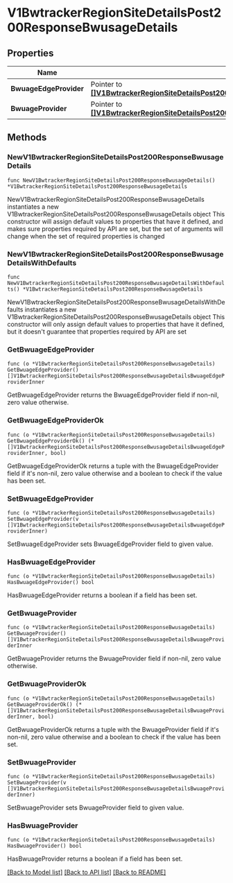 # V1BwtrackerRegionSiteDetailsPost200ResponseBwusageDetails

## Properties

Name | Type | Description | Notes
------------ | ------------- | ------------- | -------------
**BwuageEdgeProvider** | Pointer to [**[]V1BwtrackerRegionSiteDetailsPost200ResponseBwusageDetailsBwuageEdgeProviderInner**](V1BwtrackerRegionSiteDetailsPost200ResponseBwusageDetailsBwuageEdgeProviderInner.md) |  | [optional] 
**BwuageProvider** | Pointer to [**[]V1BwtrackerRegionSiteDetailsPost200ResponseBwusageDetailsBwuageProviderInner**](V1BwtrackerRegionSiteDetailsPost200ResponseBwusageDetailsBwuageProviderInner.md) |  | [optional] 

## Methods

### NewV1BwtrackerRegionSiteDetailsPost200ResponseBwusageDetails

`func NewV1BwtrackerRegionSiteDetailsPost200ResponseBwusageDetails() *V1BwtrackerRegionSiteDetailsPost200ResponseBwusageDetails`

NewV1BwtrackerRegionSiteDetailsPost200ResponseBwusageDetails instantiates a new V1BwtrackerRegionSiteDetailsPost200ResponseBwusageDetails object
This constructor will assign default values to properties that have it defined,
and makes sure properties required by API are set, but the set of arguments
will change when the set of required properties is changed

### NewV1BwtrackerRegionSiteDetailsPost200ResponseBwusageDetailsWithDefaults

`func NewV1BwtrackerRegionSiteDetailsPost200ResponseBwusageDetailsWithDefaults() *V1BwtrackerRegionSiteDetailsPost200ResponseBwusageDetails`

NewV1BwtrackerRegionSiteDetailsPost200ResponseBwusageDetailsWithDefaults instantiates a new V1BwtrackerRegionSiteDetailsPost200ResponseBwusageDetails object
This constructor will only assign default values to properties that have it defined,
but it doesn't guarantee that properties required by API are set

### GetBwuageEdgeProvider

`func (o *V1BwtrackerRegionSiteDetailsPost200ResponseBwusageDetails) GetBwuageEdgeProvider() []V1BwtrackerRegionSiteDetailsPost200ResponseBwusageDetailsBwuageEdgeProviderInner`

GetBwuageEdgeProvider returns the BwuageEdgeProvider field if non-nil, zero value otherwise.

### GetBwuageEdgeProviderOk

`func (o *V1BwtrackerRegionSiteDetailsPost200ResponseBwusageDetails) GetBwuageEdgeProviderOk() (*[]V1BwtrackerRegionSiteDetailsPost200ResponseBwusageDetailsBwuageEdgeProviderInner, bool)`

GetBwuageEdgeProviderOk returns a tuple with the BwuageEdgeProvider field if it's non-nil, zero value otherwise
and a boolean to check if the value has been set.

### SetBwuageEdgeProvider

`func (o *V1BwtrackerRegionSiteDetailsPost200ResponseBwusageDetails) SetBwuageEdgeProvider(v []V1BwtrackerRegionSiteDetailsPost200ResponseBwusageDetailsBwuageEdgeProviderInner)`

SetBwuageEdgeProvider sets BwuageEdgeProvider field to given value.

### HasBwuageEdgeProvider

`func (o *V1BwtrackerRegionSiteDetailsPost200ResponseBwusageDetails) HasBwuageEdgeProvider() bool`

HasBwuageEdgeProvider returns a boolean if a field has been set.

### GetBwuageProvider

`func (o *V1BwtrackerRegionSiteDetailsPost200ResponseBwusageDetails) GetBwuageProvider() []V1BwtrackerRegionSiteDetailsPost200ResponseBwusageDetailsBwuageProviderInner`

GetBwuageProvider returns the BwuageProvider field if non-nil, zero value otherwise.

### GetBwuageProviderOk

`func (o *V1BwtrackerRegionSiteDetailsPost200ResponseBwusageDetails) GetBwuageProviderOk() (*[]V1BwtrackerRegionSiteDetailsPost200ResponseBwusageDetailsBwuageProviderInner, bool)`

GetBwuageProviderOk returns a tuple with the BwuageProvider field if it's non-nil, zero value otherwise
and a boolean to check if the value has been set.

### SetBwuageProvider

`func (o *V1BwtrackerRegionSiteDetailsPost200ResponseBwusageDetails) SetBwuageProvider(v []V1BwtrackerRegionSiteDetailsPost200ResponseBwusageDetailsBwuageProviderInner)`

SetBwuageProvider sets BwuageProvider field to given value.

### HasBwuageProvider

`func (o *V1BwtrackerRegionSiteDetailsPost200ResponseBwusageDetails) HasBwuageProvider() bool`

HasBwuageProvider returns a boolean if a field has been set.


[[Back to Model list]](../README.md#documentation-for-models) [[Back to API list]](../README.md#documentation-for-api-endpoints) [[Back to README]](../README.md)


